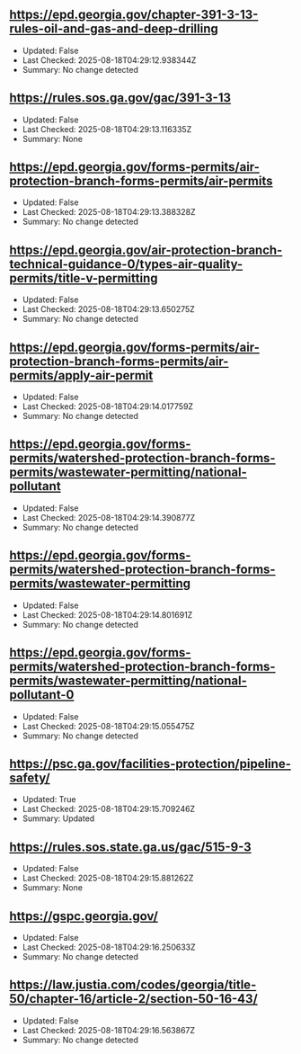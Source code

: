 ## https://epd.georgia.gov/chapter-391-3-13-rules-oil-and-gas-and-deep-drilling
- Updated: False
- Last Checked: 2025-08-18T04:29:12.938344Z
- Summary: No change detected

## https://rules.sos.ga.gov/gac/391-3-13
- Updated: False
- Last Checked: 2025-08-18T04:29:13.116335Z
- Summary: None

## https://epd.georgia.gov/forms-permits/air-protection-branch-forms-permits/air-permits
- Updated: False
- Last Checked: 2025-08-18T04:29:13.388328Z
- Summary: No change detected

## https://epd.georgia.gov/air-protection-branch-technical-guidance-0/types-air-quality-permits/title-v-permitting
- Updated: False
- Last Checked: 2025-08-18T04:29:13.650275Z
- Summary: No change detected

## https://epd.georgia.gov/forms-permits/air-protection-branch-forms-permits/air-permits/apply-air-permit
- Updated: False
- Last Checked: 2025-08-18T04:29:14.017759Z
- Summary: No change detected

## https://epd.georgia.gov/forms-permits/watershed-protection-branch-forms-permits/wastewater-permitting/national-pollutant
- Updated: False
- Last Checked: 2025-08-18T04:29:14.390877Z
- Summary: No change detected

## https://epd.georgia.gov/forms-permits/watershed-protection-branch-forms-permits/wastewater-permitting
- Updated: False
- Last Checked: 2025-08-18T04:29:14.801691Z
- Summary: No change detected

## https://epd.georgia.gov/forms-permits/watershed-protection-branch-forms-permits/wastewater-permitting/national-pollutant-0
- Updated: False
- Last Checked: 2025-08-18T04:29:15.055475Z
- Summary: No change detected

## https://psc.ga.gov/facilities-protection/pipeline-safety/
- Updated: True
- Last Checked: 2025-08-18T04:29:15.709246Z
- Summary: Updated

## https://rules.sos.state.ga.us/gac/515-9-3
- Updated: False
- Last Checked: 2025-08-18T04:29:15.881262Z
- Summary: None

## https://gspc.georgia.gov/
- Updated: False
- Last Checked: 2025-08-18T04:29:16.250633Z
- Summary: No change detected

## https://law.justia.com/codes/georgia/title-50/chapter-16/article-2/section-50-16-43/
- Updated: False
- Last Checked: 2025-08-18T04:29:16.563867Z
- Summary: No change detected


